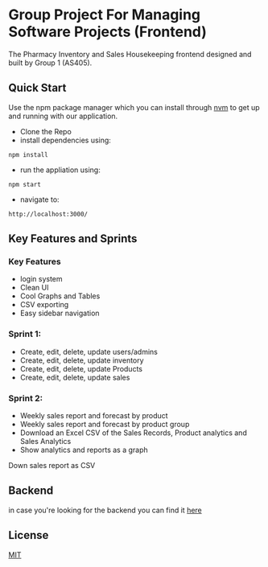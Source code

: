 # Group Project For Managing Software Projects (Frontend)

The Pharmacy Inventory and Sales Housekeeping frontend designed and built by Group 1 (AS405).

## Quick Start

Use the npm package manager which you can install through [nvm](https://github.com/nvm-sh/nvm) to get up and running with our application.

- Clone the Repo
- install dependencies using:
```
npm install
```
- run the appliation using:
```
npm start
```
- navigate to:
```
http://localhost:3000/
```

## Key Features and Sprints
### Key Features
- login system
- Clean UI
- Cool Graphs and Tables
- CSV exporting
- Easy sidebar navigation

### Sprint 1:
- Create, edit, delete, update users/admins
- Create, edit, delete, update inventory
- Create, edit, delete, update Products
- Create, edit, delete, update sales

### Sprint 2:
- Weekly sales report and forecast by product 
- Weekly sales report and forecast by product group 
- Download an Excel CSV of the Sales Records, Product analytics and Sales Analytics
- Show analytics and reports as a graph

Down sales report as CSV 

## Backend
in case you're looking for the backend you can find it [here](https://github.com/zoietady/php-sales-and-inventory-rest-api)

## License
[MIT](https://choosealicense.com/licenses/mit/)
